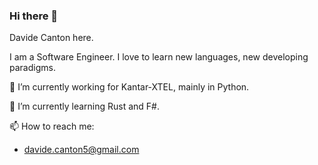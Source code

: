 ### Hi there 👋

<!--
**DavideCanton/DavideCanton** is a ✨ _special_ ✨ repository because its `README.md` (this file) appears on your GitHub profile.

Here are some ideas to get you started:

- 🔭 I’m currently working on ...
- 🌱 I’m currently learning ...
- 👯 I’m looking to collaborate on ...
- 🤔 I’m looking for help with ...
- 💬 Ask me about ...
- 📫 How to reach me: ...
- 😄 Pronouns: ...
- ⚡ Fun fact: ...
-->

Davide Canton here.

I am a Software Engineer.
I love to learn new languages, new developing paradigms.

🔭 I’m currently working for Kantar-XTEL, mainly in Python.

🌱 I’m currently learning Rust and F#.

📫 How to reach me:

- davide.canton5@gmail.com
